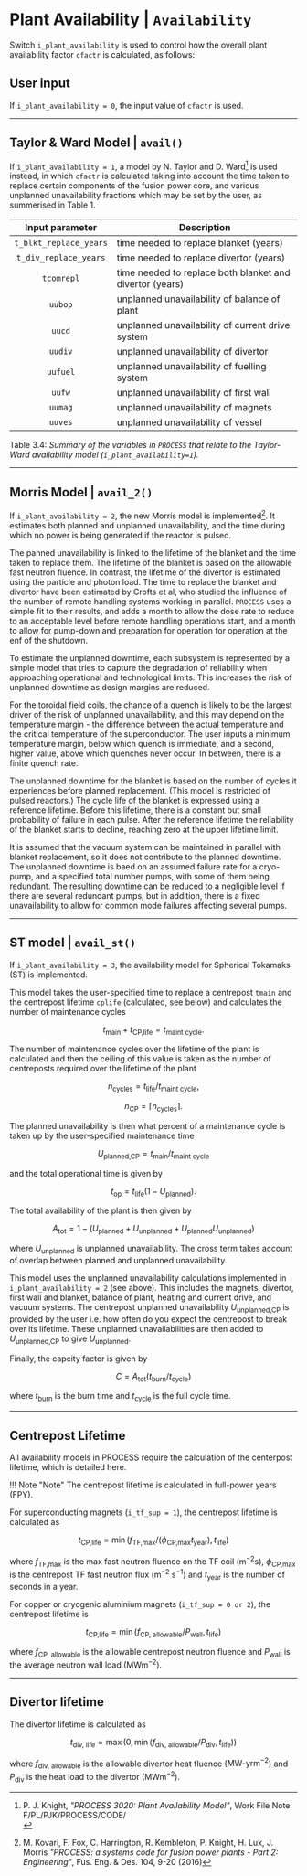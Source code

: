 # Plant Availability | `Availability`

Switch `i_plant_availability` is used to control how the overall plant availability factor `cfactr` is calculated, as follows:

## User input

If `i_plant_availability = 0`, the input value of `cfactr` is used.

--------------------

## Taylor & Ward Model | `avail()`

If `i_plant_availability = 1`, a model by N. Taylor and D. Ward[^1] is used instead, in which `cfactr` is calculated taking into account the time taken to replace certain components of the fusion power core, and various unplanned unavailability fractions which may be set by the user, as summerised in Table 1.

| Input parameter | Description |
| :-: | - |
| `t_blkt_replace_years` | time needed to replace blanket (years) |
| `t_div_replace_years` | time needed to replace divertor (years) |
| `tcomrepl` | time  needed to replace both blanket and divertor (years) |
| `uubop` | unplanned unavailability of balance of plant |
| `uucd` | unplanned unavailability of current drive system |
| `uudiv` | unplanned unavailability of divertor |
| `uufuel` | unplanned unavailability of fuelling system |
| `uufw` | unplanned unavailability of first wall |
| `uumag` | unplanned unavailability of magnets |
| `uuves` | unplanned unavailability of vessel |

Table 3.4: *Summary of the variables in `PROCESS` that relate to the Taylor-Ward availability model (`i_plant_availability=1`).*

----------------------

## Morris Model | `avail_2()`

If `i_plant_availability = 2`, the new Morris model is implemented[^2]. It estimates both planned and unplanned unavailability, and the time during which no power is being generated if the reactor is pulsed.

The panned unavailability is linked to the lifetime of the blanket and the time taken to replace them. The lifetime of the blanket is based on the allowable fast neutron fluence. In contrast, the lifetime of the divertor is estimated using the particle and photon load. The time to replace the blanket and divertor have been estimated by Crofts et al, who studied the influence of the number of remote handling systems working in parallel. `PROCESS` uses a simple fit to their results, and adds a month to allow the dose rate to reduce to an acceptable level before remote handling operations start, and a month to allow for pump-down and preparation for operation for operation at the enf of the shutdown.

To estimate the unplanned downtime, each subsystem is represented by a simple model that tries to capture the degradation of reliability when approaching operational and technological limits. This increases the risk of unplanned downtime as design margins are reduced.

For the toroidal field coils, the chance of a quench is likely to be the largest driver of the risk of unplanned unavailability, and this may depend on the temperature margin - the difference between the actual temperature and the critical temperature of the superconductor. The user inputs a minimum temperature margin, below which quench is immediate, and a second, higher value, above which quenches never occur. In between, there is a finite quench rate.

The unplanned downtime for the blanket is based on the number of cycles it experiences before planned replacement. (This model is restricted of pulsed reactors.) The cycle life of the blanket is expressed using a reference lifetime. Before this lifetime, there is a constant but small probability of failure in each pulse. After the reference lifetime the reliability of the blanket starts to decline, reaching zero at the upper lifetime limit.

It is assumed that the vacuum system can be maintained in parallel with blanket replacement, so it does not contribute to the planned downtime. The unplanned downtime is baed on an assumed failure rate for a cryo-pump, and a specified total number pumps, with some of them being redundant. The resulting downtime can be reduced to a negligible level if there are several redundant pumps, but in addition, there is a fixed unavailability to allow for common mode failures affecting several pumps.

--------------

## ST model | `avail_st()`

If `i_plant_availability = 3`, the availability model for Spherical Tokamaks (ST) is implemented. 

This model takes the user-specified time to replace a centrepost `tmain` and the centrepost lifetime `cplife` (calculated, see below) and calculates the number of maintenance cycles

$$ t_{\text{main}} + t_{\text{CP,life}} = t_{\text{maint cycle}}. $$

The number of maintenance cycles over the lifetime of the plant is calculated and then the ceiling of this value is taken as the number of centreposts required over the lifetime of the plant

$$ n_{\text{cycles}} = t_{\text{life}} / t_{\text{maint cycle}}, $$

$$ n_{\text{CP}} = \lceil n_{\text{cycles}} \rceil. $$

The planned unavailability is then what percent of a maintenance cycle is taken up by the user-specified maintenance time

$$ U_{\text{planned,CP}} = t_{\text{main}} / t_{\text{maint cycle}} $$

and the total operational time is given by

$$ t_{\text{op}} = t_{\text{life}} (1 - U_{\text{planned}}). $$

The total availability of the plant is then given by

$$ A_{\text{tot}} = 1 - (U_{\text{planned}} + U_{\text{unplanned}} + U_{\text{planned}}U_{\text{unplanned}}) $$

where $U_{\text{unplanned}}$ is unplanned unavailability. The cross term takes account of overlap between planned and unplanned unavailability.

This model uses the unplanned unavailability calculations implemented in `i_plant_availability = 2` (see above). This includes the magnets, divertor, first wall and blanket, balance of plant, heating and current drive, and vacuum systems. The centrepost unplanned unavailability $U_{\text{unplanned,CP}}$ is provided by the user i.e. how often do you expect the centrepost to break over its lifetime. These unplanned unavailabilities are then added to $U_{\text{unplanned,CP}}$ to give $U_{\text{unplanned}}$.

Finally, the capcity factor is given by

$$ C = A_{\text{tot}} (t_{\text{burn}} / t_{\text{cycle}}) $$

where $t_{\text{burn}}$ is the burn time and $t_{\text{cycle}}$ is the full cycle time.

--------------

## Centrepost Lifetime

All availability models in PROCESS require the calculation of the centerpost lifetime, which is detailed here.

!!! Note "Note" 
		The centrepost lifetime is calculated in full-power years (FPY).

For superconducting magnets (`i_tf_sup = 1`), the centrepost lifetime is calculated as

$$ t_{\text{CP,life}} = \min(f_{\text{TF,max}}/(\phi_{\text{CP,max}}t_{\text{year}}),t_{\text{life}}) $$

where $f_{\text{TF,max}}$ is the max fast neutron fluence on the TF coil ($\mathrm{m}^{-2} \mathrm{s}$), $\phi_{\text{CP,max}}$ is the centrepost TF fast neutron flux ($\mathrm{m}^{-2}$ $\mathrm{s}^{-1}$) and $t_{\text{year}}$ is the number of seconds in a year. 

For copper or cryogenic aluminium magnets (`i_tf_sup = 0 or 2`), the centrepost lifetime is

$$ t_{\text{CP,life}} = \min(f_{\text{CP, allowable}}/P_{\text{wall}}, t_{\text{life}}) $$

where $f_{\text{CP, allowable}}$ is the allowable centrepost neutron fluence and $P_{\text{wall}}$ is the average neutron wall load ($\mathrm{MW} \mathrm{m}^{-2}$).

-----------

## Divertor lifetime

The divertor lifetime is calculated as

$$ t_{\text{div, life}} = \max (0, \min(f_{\text{div, allowable}} / P_{\text{div}}, t_{\text{life}})) $$

where $f_{\text{div, allowable}}$ is the allowable divertor heat fluence ($\mathrm{MW}\text{-}\mathrm{yr} \mathrm{m}^{-2}$) and $P_{\text{div}}$ is the heat load to the divertor ($\mathrm{MW} \mathrm{m}^{-2}$).

[^1]: P. J. Knight, *"PROCESS 3020: Plant Availability Model"*, Work File Note
F/PL/PJK/PROCESS/CODE/<br>
[^2]: M. Kovari, F. Fox, C. Harrington, R. Kembleton, P. Knight, H. Lux, J. Morris *"PROCESS: a systems code for fusion power plants - Part 2: Engineering"*, Fus. Eng. & Des. 104, 9-20 (2016)